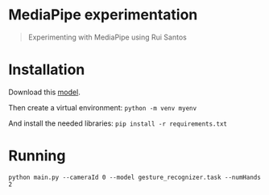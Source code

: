 # MediaPipe experimentation
> Experimenting with MediaPipe using Rui Santos

# Installation
Download this [model](https://storage.googleapis.com/mediapipe-models/gesture_recognizer/gesture_recognizer/float16/1/gesture_recognizer.task).

Then create a virtual environment: `python -m venv myenv`

And install the needed libraries: `pip install -r requirements.txt`

# Running
`python main.py --cameraId 0 --model gesture_recognizer.task --numHands 2`